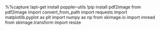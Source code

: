 %%capture
!apt-get install poppler-utils
!pip install pdf2image
from pdf2image import convert_from_path
import requests
import matplotlib.pyplot as plt
import numpy as np
from skimage.io import imread
from skimage.transform import resize

